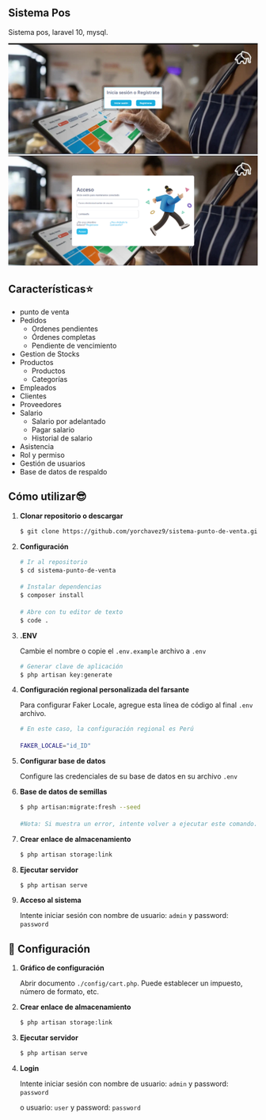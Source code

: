 ## Sistema Pos

Sistema pos, laravel 10, mysql.

![Inicio del sistema](./public/capturas/01.png)
![Login](./public/capturas/02.png)

## Características⭐
- punto de venta
- Pedidos
  - Ordenes pendientes
  - Órdenes completas
  - Pendiente de vencimiento
- Gestion de Stocks
- Productos
  - Productos
  - Categorías
- Empleados
- Clientes
- Proveedores
- Salario
  - Salario por adelantado
  - Pagar salario
  - Historial de salario
- Asistencia
- Rol y permiso
- Gestión de usuarios
- Base de datos de respaldo

## Cómo utilizar😎

1.  **Clonar repositorio o descargar**

    ```bash
    $ git clone https://github.com/yorchavez9/sistema-punto-de-venta.git
    ```
1. **Configuración**
    ```bash
    # Ir al repositorio
    $ cd sistema-punto-de-venta

    # Instalar dependencias
    $ composer install

    # Abre con tu editor de texto
    $ code .
    ```
1. **.ENV**

    Cambie el nombre o copie el `.env.example` archivo a `.env`
    ```bash
    # Generar clave de aplicación
    $ php artisan key:generate
    ```
1. **Configuración regional personalizada del farsante**

    Para configurar Faker Locale, agregue esta línea de código al final `.env` archivo.
    ```bash
    # En este caso, la configuración regional es Perú

    FAKER_LOCALE="id_ID"
    ```

1. **Configurar base de datos**

    Configure las credenciales de su base de datos en su archivo `.env`

1. **Base de datos de semillas**
    ```bash
    $ php artisan:migrate:fresh --seed

    #Nota: Si muestra un error, intente volver a ejecutar este comando.
    ```
1. **Crear enlace de almacenamiento**

    ```bash
    $ php artisan storage:link
    ```
1. **Ejecutar servidor**

    ```bash
    $ php artisan serve
    ```
1. **Acceso al sistema**

    Intente iniciar sesión con nombre de usuario: `admin` y password: `password`

## 🚀 Configuración
1. **Gráfico de configuración**

    Abrir documento `./config/cart.php`. Puede establecer un impuesto, número de formato, etc.

1. **Crear enlace de almacenamiento**

    ```bash
    $ php artisan storage:link
    ```
1. **Ejecutar servidor**

    ```bash
    $ php artisan serve
    ```
1. **Login**

    Intente iniciar sesión con nombre de usuario: `admin` y password: `password`

    o usuario: `user` y password: `password`




